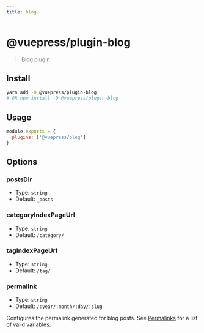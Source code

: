 ```yaml
---
title: blog
---
```


# @vuepress/plugin-blog

> Blog plugin

## Install

```bash
yarn add -D @vuepress/plugin-blog
# OR npm install -D @vuepress/plugin-blog
```

## Usage

```javascript
module.exports = {
  plugins: ['@vuepress/blog'] 
}
```

## Options

### postsDir

- Type: `string`
- Default: `_posts`

### categoryIndexPageUrl

- Type: `string`
- Default: `/category/`

### tagIndexPageUrl

- Type: `string`
- Default: `/tag/`

### permalink

- Type: `string`
- Default: `/:year/:month/:day/:slug`

Configures the permalink generated for blog posts. See [Permalinks](/guide/permalinks.html#template-variables) for a list of valid variables.
